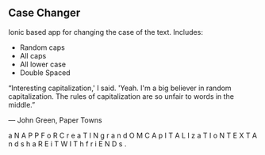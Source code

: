 
## Case Changer

Ionic based app for changing the case of the text. Includes:

* Random caps
* All caps
* All lower case
* Double Spaced


“Interesting capitalization,' I said.
'Yeah. I'm a big believer in random capitalization. The rules of capitalization are so unfair to words in the middle.” 

― John Green, Paper Towns

a N   A P P   F o R   C r e a T I N g   r a n d O M   C A p I T A L I z a T I o N   T E X T   A n d   s h a R E   i T   W I T h   f r i E N D s .